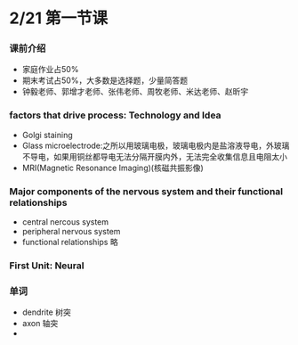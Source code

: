 # 2/21 第一节课
### 课前介绍
- 家庭作业占50%
- 期末考试占50%，大多数是选择题，少量简答题
- 钟毅老师、郭增才老师、张伟老师、周牧老师、米达老师、赵昕宇

### factors that drive process: Technology and Idea
- Golgi staining
- Glass microelectrode:之所以用玻璃电极，玻璃电极内是盐溶液导电，外玻璃不导电，如果用铜丝都导电无法分隔开膜内外，无法完全收集信息且电阻太小
- MRI(Magnetic Resonance Imaging)(核磁共振影像)

### Major components of the nervous system and their functional relationships
- central nercous system
- peripheral nervous system
- functional relationships 略

### First Unit: Neural

### 单词
- dendrite 树突
- axon 轴突
- 
